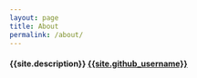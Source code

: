 ```yaml
---
layout: page
title: About
permalink: /about/
---
```


#### {{site.description}} [{{site.github_username}}](https://github.com/vogdb/vogdb.github.io)
